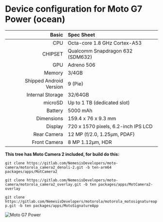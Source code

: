 
Device configuration for Moto G7 Power (ocean)
==================================

Basic   | Spec Sheet
-------:|:-------------------------
CPU     | Octa-core 1.8 GHz Cortex-A53
CHIPSET | Qualcomm Snapdragon 632 (SDM632)
GPU     | Adreno 506
Memory  | 3/4GB
Shipped Android Version | 9 (Pie)
Internal Storage | 32/64GB
microSD | Up to 1 TB (dedicated slot)
Battery | 5000 mAh
Dimensions | 159.4 x 76 x 9.3 mm
Display | 720 x 1570 pixels, 6.2-inch IPS LCD
Rear Camera  | 12 MP (f/2.0, 1.25µm, PDAF)
Front Camera | 8 MP 1.12µm, HDR

**This tree has Moto Camera 2 included, for build do this:**

`git clone https://gitlab.com/NemesisDevelopers/moto-camera/motorola_camera2_denali-2.git -b ten-arm64 packages/apps/MotCamera2`

`git clone https://gitlab.com/NemesisDevelopers/moto-camera/motorola_camera2_overlay.git -b ten packages/apps/MotCamera2-overlay`

`git clone https://gitlab.com/NemesisDevelopers/motorola/motorola_motosignatureapp.git -b ten packages/apps/MotoSignatureApp`

![Moto G7 Power](https://fdn2.gsmarena.com/vv/pics/motorola/motorola-moto-g7-power-1.jpg "Moto G7 Power")

